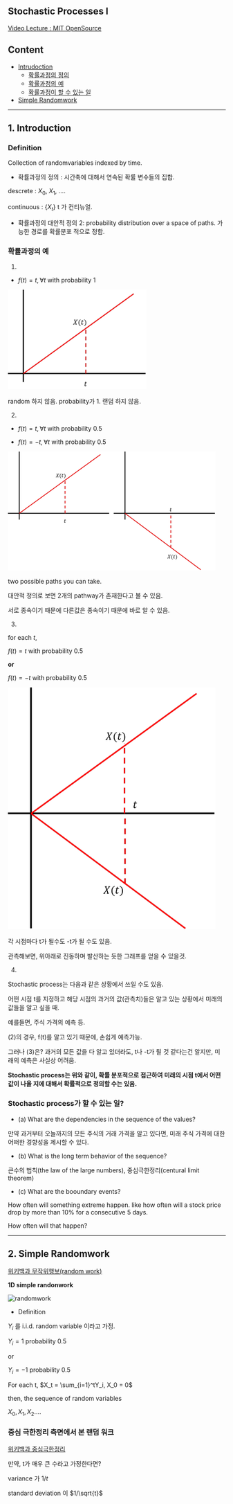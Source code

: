 ## Stochastic Processes I 

[Video Lecture : MIT OpenSource](https://www.youtube.com/watch?v=TuTmC8aOQJE)

## Content

- [Intrudoction](#1.-Stochastic-Process란?-(Introduction))
  - [확률과정의 정의](#Definition)
  - [확률과정의 예](#확률과정의-예)
  - [확률과정이 할 수 있는 일](#stochastic-process가-할-수-있는-일)
- [Simple Randomwork](#2-simple-randomwork)

---

## 1. Introduction

### Definition

Collection of randomvariables indexed by time. 

- 확률과정의 정의 : 시간축에 대해서 연속된 확률 변수들의 집합.

descrete : $X_0$, $X_1$, .... 

continuous : $\{X_t\}$ t 가 컨티뉴얼.

- 확률과정의 대안적 정의 2: probability distribution over a space of paths. 가능한 경로를 확률분포 적으로 정함.


### 확률과정의 예 

1. 

- $f(t) = t, \forall t$ with probability 1

![ex1](images/stochastic1_ex01.png)

random 하지 않음. probability가 1. 랜덤 하지 않음.

2. 

- $f(t) = t, \forall t$ with probability 0.5

- $f(t) = -t, \forall t$ with probability 0.5

![ex1](images/stochastic1_ex02.png)

two possible paths you can take. 

대안적 정의로 보면 2개의 pathway가 존재한다고 볼 수 있음. 

서로 종속이기 때문에 다른값은 종속이기 때문에 바로 알 수 있음.

3. 

for each $t$, 

$f(t) = t$ with probability 0.5

**or**

$f(t) = -t$ with probability 0.5

![ex1](images/stochastic1_ex03.png)

각 시점마다 t가 될수도 -t가 될 수도 있음. 

관측해보면, 위아래로 진동하며 발산하는 듯한 그래프를 얻을 수 있을것. 


4. 

Stochastic process는 다음과 같은 상황에서 쓰일 수도 있음.

어떤 시점 t를 지정하고 해당 시점의 과거의 값(관측치)들은 알고 있는 상황에서 미래의 값들을 알고 싶을 때.

예를들면, 주식 가격의 예측 등. 

(2)의 경우, f(t)를 알고 있기 때문에, 손쉽게 예측가능.

그러나 (3)은? 과거의 모든 값을 다 알고 있더라도, t나 -t가 될 것 같다는건 알지만, 미래의 예측은 사실상 어려움. 

**Stochastic process는 위와 같이, 확률 분포적으로 접근하여 미래의 시점 t에서 어떤 값이 나올 지에 대해서 확률적으로 정의할 수는 있음.**


### Stochastic process가 할 수 있는 일?

- (a) What are the dependencies in the sequence of the values?

만약 과거부터 오늘까지의 모든 주식의 거래 가격을 알고 있다면, 미래 주식 가격에 대한 어떠한 경향성을 제시할 수 있다.  

- (b) What is the long term behavior of the sequence?

큰수의 법칙(the law of the large numbers), 중심극한정리(centural limit theorem)

- (c) What are the booundary events?

How often will something extreme happen. like how often will a stock price drop by more than 10% for a consecutive 5 days.

How often will that happen?

---

## 2. Simple Randomwork

[위키백과 무작위행보(random work)](https://ko.wikipedia.org/wiki/%EB%AC%B4%EC%9E%91%EC%9C%84_%ED%96%89%EB%B3%B4)

**1D simple randonwork**

![randomwork](https://upload.wikimedia.org/wikipedia/commons/7/76/Random_Walk_example.png)

- Definition 

$Y_i$ 를 i.i.d. random variable 이라고 가정.

$Y_i  = 1$ probability 0.5 

or 

$Y_i  = -1$ probability 0.5

For each t, $X_t = \sum_{i=1}^tY_i, X_0 = 0$

then, the sequence of random variables 

$X_0, X_1, X_2 ....$

### 중심 극한정리 측면에서 본 랜덤 워크 

[위키백과 중심극한정리](https://ko.wikipedia.org/wiki/%EC%A4%91%EC%8B%AC_%EA%B7%B9%ED%95%9C_%EC%A0%95%EB%A6%AC)

만약, t가 매우 큰 수라고 가정한다면? 

variance 가 $1/t$

standard deviation 이 $1/\sqrt{t}$




